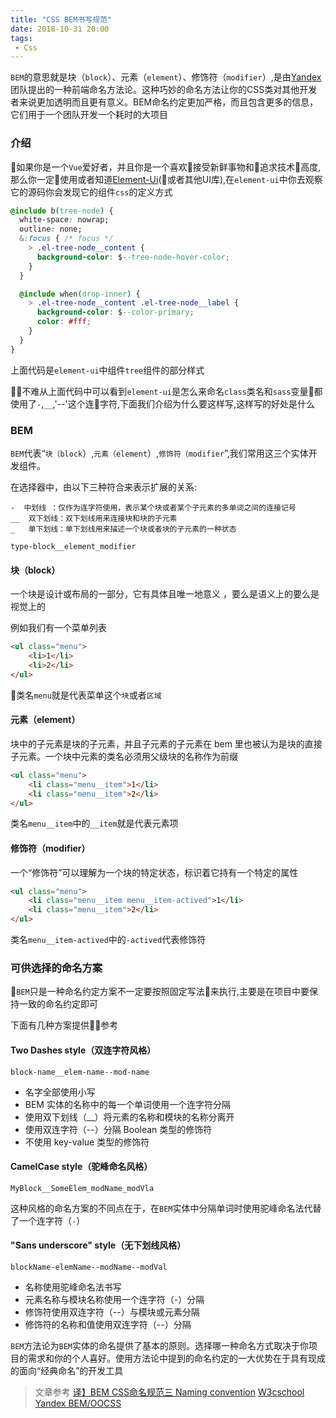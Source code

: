 ```yaml
---
title: "CSS BEM书写规范"
date: 2018-10-31 20:00
tags:
 - Css
---
```

`BEM`的意思就是块（`block`）、元素（`element`）、修饰符（`modifier`）,是由[Yandex](https://yandex.ru/)团队提出的一种前端命名方法论。这种巧妙的命名方法让你的CSS类对其他开发者来说更加透明而且更有意义。BEM命名约定更加严格，而且包含更多的信息，它们用于一个团队开发一个耗时的大项目
<!--more-->

### 介绍

如果你是一个`Vue`爱好者，并且你是一个喜欢接受新鲜事物和追求技术高度,那么你一定使用或者知道[Element-Ui](http://element.eleme.io/#/zh-CN)(或者其他UI库),在`element-ui`中你去观察它的源码你会发现它的组件`css`的定义方式

```css
@include b(tree-node) {
  white-space: nowrap;
  outline: none;
  &:focus { /* focus */
    > .el-tree-node__content {
      background-color: $--tree-node-hover-color;
    }
  }

  @include when(drop-inner) {
    > .el-tree-node__content .el-tree-node__label {
      background-color: $--color-primary;
      color: #fff;
    }
  }
}
```
上面代码是`element-ui`中组件`tree`组件的部分样式

不难从上面代码中可以看到`element-ui`是怎么来命名`class`类名和`sass`变量都使用了`-`,`__`,'--'这个连字符,下面我们介绍为什么要这样写,这样写的好处是什么

### BEM

`BEM`代表“`块（block`）,`元素（element`）,`修饰符（modifier`”,我们常用这三个实体开发组件。

在选择器中，由以下三种符合来表示扩展的关系:

```text
-  中划线 ：仅作为连字符使用，表示某个块或者某个子元素的多单词之间的连接记号
__  双下划线：双下划线用来连接块和块的子元素
_   单下划线：单下划线用来描述一个块或者块的子元素的一种状态

type-block__element_modifier
```

#### 块（block）

一个块是设计或布局的一部分，它有具体且唯一地意义 ，要么是语义上的要么是视觉上的

例如我们有一个菜单列表

```html
<ul class="menu">
    <li>1</li>
    <li>2</li>
</ul>
```
类名`menu`就是代表菜单这个`块`或者`区域`

#### 元素（element）

块中的子元素是块的子元素，并且子元素的子元素在 bem 里也被认为是块的直接子元素。一个块中元素的类名必须用父级块的名称作为前缀

```html
<ul class="menu">
    <li class="menu__item">1</li>
    <li class="menu__item">2</li>
</ul>
```
类名`menu__item`中的`__item`就是代表元素项

#### 修饰符（modifier）

一个“修饰符”可以理解为一个块的特定状态，标识着它持有一个特定的属性

```html
<ul class="menu">
    <li class="menu__item menu__item-actived">1</li>
    <li class="menu__item">2</li>
</ul>
```
类名`menu__item-actived`中的`-actived`代表修饰符


### 可供选择的命名方案

`BEM`只是一种命名约定方案不一定要按照固定写法来执行,主要是在项目中要保持一致的命名约定即可

下面有几种方案提供参考

#### Two Dashes style（双连字符风格）

`block-name__elem-name--mod-name`

* 名字全部使用小写
* BEM 实体的名称中的每一个单词使用一个连字符分隔
* 使用双下划线（__）将元素的名称和模块的名称分离开
* 使用双连字符（--）分隔 Boolean 类型的修饰符
* 不使用 key-value 类型的修饰符

#### CamelCase style（驼峰命名风格）

`MyBlock__SomeElem_modName_modVla`

这种风格的命名方案的不同点在于，在`BEM`实体中分隔单词时使用驼峰命名法代替了一个连字符（`-`）

#### "Sans underscore" style（无下划线风格）

`blockName-elemName--modName--modVal`

* 名称使用驼峰命名法书写
* 元素名称与模块名称使用一个连字符（-）分隔
* 修饰符使用双连字符（--）与模块或元素分隔
* 修饰符的名称和值使用双连字符（--）分隔



`BEM`方法论为`BEM`实体的命名提供了基本的原则。选择哪一种命名方式取决于你项目的需求和你的个人喜好。使用方法论中提到的命名约定的一大优势在于具有现成的面向“经典命名”的开发工具


> 文章参考  [译】BEM CSS命名规范三 Naming convention](https://www.jianshu.com/p/410a71771d78)
[W3cschool](https://www.w3cschool.cn/weflow/weflow-bem.html)
[Yandex BEM/OOCSS](https://docs.emmet.io/filters/bem/)
